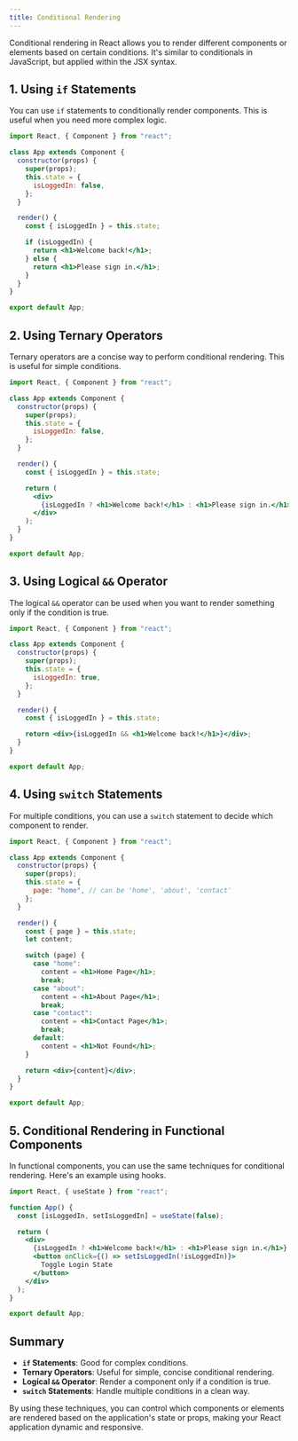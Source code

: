 ```yaml
---
title: Conditional Rendering
---
```


Conditional rendering in React allows you to render different components or elements based on certain conditions. It's similar to conditionals in JavaScript, but applied within the JSX syntax.

## 1. Using `if` Statements

You can use `if` statements to conditionally render components. This is useful when you need more complex logic.

```jsx
import React, { Component } from "react";

class App extends Component {
  constructor(props) {
    super(props);
    this.state = {
      isLoggedIn: false,
    };
  }

  render() {
    const { isLoggedIn } = this.state;

    if (isLoggedIn) {
      return <h1>Welcome back!</h1>;
    } else {
      return <h1>Please sign in.</h1>;
    }
  }
}

export default App;
```

## 2. Using Ternary Operators

Ternary operators are a concise way to perform conditional rendering. This is useful for simple conditions.

```jsx
import React, { Component } from "react";

class App extends Component {
  constructor(props) {
    super(props);
    this.state = {
      isLoggedIn: false,
    };
  }

  render() {
    const { isLoggedIn } = this.state;

    return (
      <div>
        {isLoggedIn ? <h1>Welcome back!</h1> : <h1>Please sign in.</h1>}
      </div>
    );
  }
}

export default App;
```

## 3. Using Logical `&&` Operator

The logical `&&` operator can be used when you want to render something only if the condition is true.

```jsx
import React, { Component } from "react";

class App extends Component {
  constructor(props) {
    super(props);
    this.state = {
      isLoggedIn: true,
    };
  }

  render() {
    const { isLoggedIn } = this.state;

    return <div>{isLoggedIn && <h1>Welcome back!</h1>}</div>;
  }
}

export default App;
```

## 4. Using `switch` Statements

For multiple conditions, you can use a `switch` statement to decide which component to render.

```jsx
import React, { Component } from "react";

class App extends Component {
  constructor(props) {
    super(props);
    this.state = {
      page: "home", // can be 'home', 'about', 'contact'
    };
  }

  render() {
    const { page } = this.state;
    let content;

    switch (page) {
      case "home":
        content = <h1>Home Page</h1>;
        break;
      case "about":
        content = <h1>About Page</h1>;
        break;
      case "contact":
        content = <h1>Contact Page</h1>;
        break;
      default:
        content = <h1>Not Found</h1>;
    }

    return <div>{content}</div>;
  }
}

export default App;
```

## 5. Conditional Rendering in Functional Components

In functional components, you can use the same techniques for conditional rendering. Here's an example using hooks.

```jsx
import React, { useState } from "react";

function App() {
  const [isLoggedIn, setIsLoggedIn] = useState(false);

  return (
    <div>
      {isLoggedIn ? <h1>Welcome back!</h1> : <h1>Please sign in.</h1>}
      <button onClick={() => setIsLoggedIn(!isLoggedIn)}>
        Toggle Login State
      </button>
    </div>
  );
}

export default App;
```

## Summary

- **`if` Statements**: Good for complex conditions.
- **Ternary Operators**: Useful for simple, concise conditional rendering.
- **Logical `&&` Operator**: Render a component only if a condition is true.
- **`switch` Statements**: Handle multiple conditions in a clean way.

By using these techniques, you can control which components or elements are rendered based on the application's state or props, making your React application dynamic and responsive.
